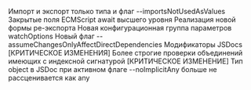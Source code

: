 Импорт и экспорт только типа и флаг --importsNotUsedAsValues
Закрытые поля ECMScript
await высшего уровня
Реализация новой формы ре-экспорта
Новая конфигурационная группа параметров watchOptions
Новый флаг --assumeChangesOnlyAffectDirectDependencies
Модификаторы JSDocs
[КРИТИЧЕСКОЕ ИЗМЕНЕНИЯ] Более строгие проверки объединений имеющих с индексной сигнатурой
[КРИТИЧЕСКОЕ ИЗМЕНЕНИЕ] Тип object в JSDoc при активном флаге --noImplicitAny больше не рассценивается как any

